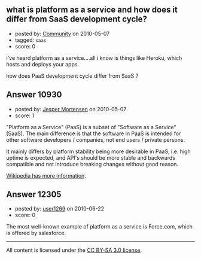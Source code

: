 ## what is platform as a service and how does it differ from SaaS development cycle?

- posted by: [Community](https://stackexchange.com/users/-1/-1-community) on 2010-05-07
- tagged: `saas`
- score: 0

i've heard platform as a service....all i know is things like Heroku, which hosts and deploys your apps.

how does PaaS development cycle differ from SaaS ?


## Answer 10930

- posted by: [Jesper Mortensen](https://stackexchange.com/users/-1/1261-jesper-mortensen) on 2010-05-07
- score: 1

<p>"Platform as a Service" (PaaS) is a subset of "Software as a Service" (SaaS). The main difference is that the software in PaaS is intended for other software developers / companies, not end users / private persons.</p>

<p>It mainly differs by platform stability being more desirable in PaaS; i.e. high uptime is expected, and API's should be more stable and backwards compatible and not introduce breaking changes without good reason.</p>

<p><a href="http://en.wikipedia.org/wiki/Platform_as_a_service" rel="nofollow">Wikipedia has more information</a>.</p>



## Answer 12305

- posted by: [user1269](https://stackexchange.com/users/-1/1269-user1269) on 2010-06-22
- score: 0

The most well-known example of platform as a service is Force.com, which is offered by salesforce.





---

All content is licensed under the [CC BY-SA 3.0 license](https://creativecommons.org/licenses/by-sa/3.0/).
